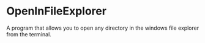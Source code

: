 # OpenInFileExplorer
A program that allows you to open any directory in the windows file explorer from the terminal.
